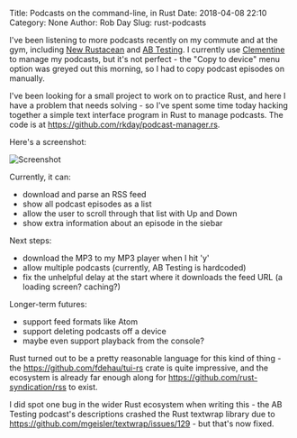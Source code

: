 Title: Podcasts on the command-line, in Rust
Date: 2018-04-08 22:10
Category: None
Author: Rob Day
Slug: rust-podcasts

I've been listening to more podcasts recently on my commute and at the gym, including [New Rustacean](https://newrustacean.com/) and [AB Testing](http://www.angryweasel.com/ABTesting/). I currently use [Clementine](https://www.clementine-player.org/) to manage my podcasts, but it's not perfect - the "Copy to device" menu option was greyed out this morning, so I had to copy podcast episodes on manually.

I've been looking for a small project to work on to practice Rust, and here I have a problem that needs solving - so I've spent some time today hacking together a simple text interface program in Rust to manage podcasts. The code is at <https://github.com/rkday/podcast-manager.rs>.

Here's a screenshot:

![Screenshot](/static/podcasts_screenshot.png)

Currently, it can:

- download and parse an RSS feed
- show all podcast episodes as a list
- allow the user to scroll through that list with Up and Down
- show extra information about an episode in the siebar

Next steps:

- download the MP3 to my MP3 player when I hit 'y'
- allow multiple podcasts (currently, AB Testing is hardcoded)
- fix the unhelpful delay at the start where it downloads the feed URL (a loading screen? caching?)

Longer-term futures:

- support feed formats like Atom
- support deleting podcasts off a device
- maybe even support playback from the console?

Rust turned out to be a pretty reasonable language for this kind of thing - the <https://github.com/fdehau/tui-rs> crate is quite impressive, and the ecosystem is already far enough along for <https://github.com/rust-syndication/rss> to exist.

I did spot one bug in the wider Rust ecosystem when writing this - the AB Testing podcast's descriptions crashed the Rust textwrap library due to https://github.com/mgeisler/textwrap/issues/129 - but that's now fixed.